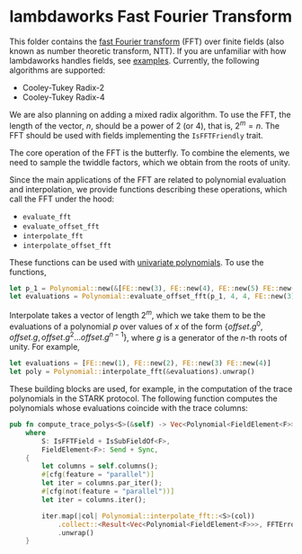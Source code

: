 # lambdaworks Fast Fourier Transform

This folder contains the [fast Fourier transform](https://en.wikipedia.org/wiki/Fast_Fourier_transform) (FFT) over finite fields (also known as number theoretic transform, NTT). If you are unfamiliar with how lambdaworks handles fields, see [examples](https://github.com/lambdaclass/lambdaworks/blob/main/examples/README.md). Currently, the following algorithms are supported:
- Cooley-Tukey Radix-2
- Cooley-Tukey Radix-4

We are also planning on adding a mixed radix algorithm. To use the FFT, the length of the vector, $n$, should be a power of $2$ (or $4$), that is, $2^m = n$. The FFT should be used with fields implementing the `IsFFTFriendly` trait.

The core operation of the FFT is the butterfly. To combine the elements, we need to sample the twiddle factors, which we obtain from the roots of unity.

Since the main applications of the FFT are related to polynomial evaluation and interpolation, we provide functions describing these operations, which call the FFT under the hood:
- `evaluate_fft`
- `evaluate_offset_fft`
- `interpolate_fft`
- `interpolate_offset_fft`

These functions can be used with [univariate polynomials](https://github.com/lambdaclass/lambdaworks/tree/main/math/src/polynomial). To use the functions,
```rust
let p_1 = Polynomial::new(&[FE::new(3), FE::new(4), FE::new(5) FE::new(6)])
let evaluations = Polynomial::evaluate_offset_fft(p_1, 4, 4, FE::new(3))?
```
Interpolate takes a vector of length $2^m$, which we take them to be the evaluations of a polynomial $p$ over values of $x$ of the form $\{ offset.g^0, offset.g, offset.g^2 \dots offset.g^{n - 1} \}$, where $g$ is a generator of the $n$-th roots of unity. For example,
```rust
let evaluations = [FE::new(1), FE::new(2), FE::new(3) FE::new(4)]
let poly = Polynomial::interpolate_fft(&evaluations).unwrap()
```

These building blocks are used, for example, in the computation of the trace polynomials in the STARK protocol. The following function computes the polynomials whose evaluations coincide with the trace columns:
```rust
pub fn compute_trace_polys<S>(&self) -> Vec<Polynomial<FieldElement<F>>>
    where
        S: IsFFTField + IsSubFieldOf<F>,
        FieldElement<F>: Send + Sync,
    {
        let columns = self.columns();
        #[cfg(feature = "parallel")]
        let iter = columns.par_iter();
        #[cfg(not(feature = "parallel"))]
        let iter = columns.iter();

        iter.map(|col| Polynomial::interpolate_fft::<S>(col))
            .collect::<Result<Vec<Polynomial<FieldElement<F>>>, FFTError>>()
            .unwrap()
    }
```
